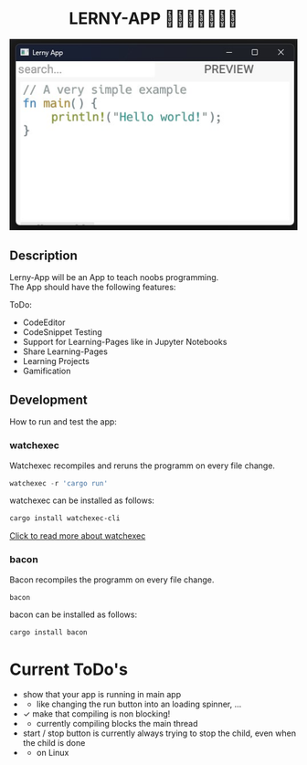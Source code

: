 <div align="center">

# LERNY-APP 📖👨🏼‍💻👩🏿‍💻

![a snapshot picture of the application](./SnapshotImage.jpg "SnapShot 08.October.2022")

</div>

## Description
Lerny-App will be an App to teach noobs programming.<br>
The App should have the following features:

ToDo:
- CodeEditor
- CodeSnippet Testing
- Support for Learning-Pages like in Jupyter Notebooks
- Share Learning-Pages
- Learning Projects
- Gamification

## Development
How to run and test the app:

### <b>watchexec</b>
Watchexec recompiles and reruns the programm on every file change.
```powershell
watchexec -r 'cargo run'
```
watchexec can be installed as follows:
```powershell
cargo install watchexec-cli
```
[Click to read more about watchexec](https://crates.io/crates/watchexec-cli)
### <b>bacon</b>
Bacon recompiles the programm on every file change.
```powershell
bacon
```
bacon can be installed as follows:
```powershell
cargo install bacon
```

# Current ToDo's
- show that your app is running in main app
- - like changing the run button into an loading spinner, ...
- ✓ make that compiling is non blocking! 
- - currently compiling blocks the main thread
- start / stop button is currently always trying to stop the child, even when the child is done
- - on Linux
